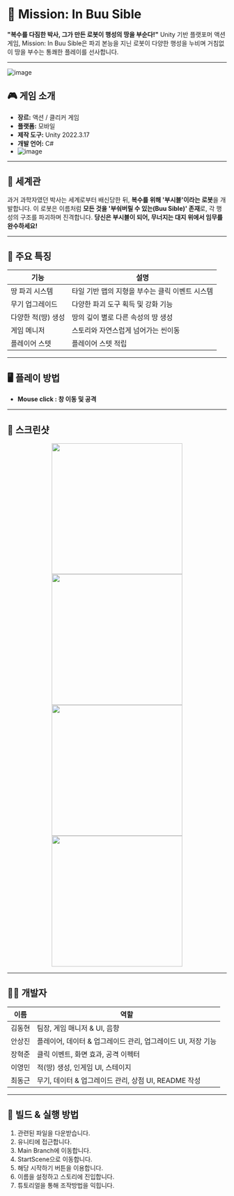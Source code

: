 # 🚀 Mission: In Buu Sible

**"복수를 다짐한 박사, 그가 만든 로봇이 행성의 땅을 부순다!"**
Unity 기반 플랫포머 액션 게임, Mission: In Buu Sible은 파괴 본능을 지닌 로봇이 다양한 행성을 누비며 거침없이 땅을 부수는 통쾌한 플레이를 선사합니다.

---
![image](https://github.com/user-attachments/assets/178d98d2-0987-46af-8034-a7069c2a3dd5)


## 🎮 게임 소개

* **장르:** 액션 / 클리커 게임
* **플랫폼:** 모바일
* **제작 도구:** Unity 2022.3.17
* **개발 언어:** C#
* ![image](https://github.com/user-attachments/assets/2c344077-1479-4461-b7bf-efd27b72aa43)

---

## 🧪 세계관

과거 과학자였던 박사는 세계로부터 배신당한 뒤, **복수를 위해 '부시블'이라는 로봇**을 개발합니다.
이 로봇은 이름처럼 **모든 것을 '부숴버릴 수 있는(Buu Sible)' 존재**로, 각 행성의 구조를 파괴하며 진격합니다.
**당신은 부시블이 되어, 무너지는 대지 위에서 임무를 완수하세요!**

---

## 🎯 주요 특징

| 기능          | 설명                          |
| ----------- | --------------------------- |
| 땅 파괴 시스템    | 타일 기반 맵의 지형을 부수는 클릭 이벤트 시스템 |
| 무기 업그레이드    | 다양한 파괴 도구 획득 및 강화 기능        |
| 다양한 적(땅) 생성 | 땅의 깊이 별로 다른 속성의 땅 생성        |
| 게임 메니저      | 스토리와 자연스럽게 넘어가는 씬이동         |
| 플레이어 스텟     | 플레이어 스텟 적립                  |

---

## 🖥️ 플레이 방법

* **Mouse click : 창 이동 및 공격**

---

## 📸 스크린샷


<div align="center">
  <img src="https://github.com/user-attachments/assets/d6bb713c-d041-4527-b385-2e8364e9b361" width="300" />
  <img src="https://github.com/user-attachments/assets/e5a07863-3dc6-478b-8daa-74aa56b3f19f" width="300" />
</div>

<div align="center">
  <img src="https://github.com/user-attachments/assets/1345097e-4edc-4d0e-b190-bd9e18c8b9e1" width="300" />
  <img src="https://github.com/user-attachments/assets/fa4773c8-6386-4eab-b440-3272a9c67dcc" width="300" />
</div>


---

## 👨‍💻 개발자

| 이름   | 역할                                                              |
|--------|-------------------------------------------------------------------|
| 김동현 | 팀장, 게임 매니저 & UI, 음향                                     |
| 안상진 | 플레이어, 데이터 & 업그레이드 관리, 업그레이드 UI, 저장 기능     |
| 장혁준 | 클릭 이벤트, 화면 효과, 공격 이펙터                             |
| 이영민 | 적(땅) 생성, 인게임 UI, 스테이지                                 |
| 최동근 | 무기, 데이터 & 업그레이드 관리, 상점 UI, README 작성             |


---

## 📂 빌드 & 실행 방법

1. 관련된 파일을 다운받습니다.
2. 유니티에 접근합니다.
3. Main Branch에 이동합니다.
4. StartScene으로 이동합니다.
5. 해당 시작하기 버튼을 이용합니다.
6. 이름을 설정하고 스토리에 진입합니다.
7. 튜토리얼을 통해 조작방법을 익힙니다.



